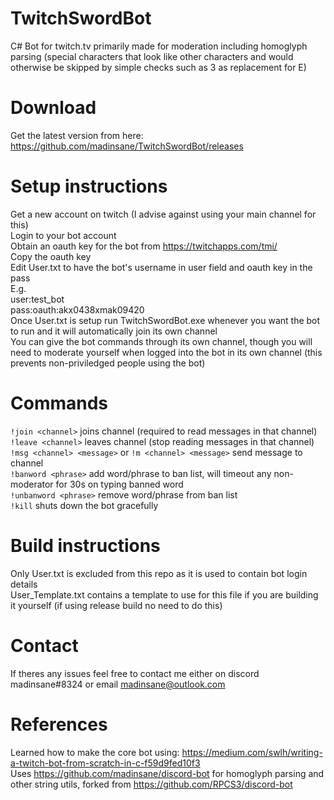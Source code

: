 # TwitchSwordBot
C# Bot for twitch.tv primarily made for moderation including homoglyph parsing (special characters that look like other characters and would otherwise be skipped by simple checks such as 3 as replacement for E)

# Download
Get the latest version from here: https://github.com/madinsane/TwitchSwordBot/releases

# Setup instructions
Get a new account on twitch (I advise against using your main channel for this)  
Login to your bot account  
Obtain an oauth key for the bot from https://twitchapps.com/tmi/  
Copy the oauth key  
Edit User.txt to have the bot's username in user field and oauth key in the pass  
E.g.  
  user:test_bot  
  pass:oauth:akx0438xmak09420  
Once User.txt is setup run TwitchSwordBot.exe whenever you want the bot to run and it will automatically join its own channel  
You can give the bot commands through its own channel, though you will need to moderate yourself when logged into the bot in its own channel (this prevents non-priviledged people using the bot)

# Commands
`!join <channel>` joins channel (required to read messages in that channel)  
`!leave <channel>` leaves channel (stop reading messages in that channel)  
`!msg <channel> <message>` or `!m <channel> <message>` send message to channel  
`!banword <phrase>` add word/phrase to ban list, will timeout any non-moderator for 30s on typing banned word  
`!unbanword <phrase>` remove word/phrase from ban list  
`!kill` shuts down the bot gracefully

# Build instructions
Only User.txt is excluded from this repo as it is used to contain bot login details  
User_Template.txt contains a template to use for this file if you are building it yourself (if using release build no need to do this)

# Contact
If theres any issues feel free to contact me either on discord madinsane#8324 or email madinsane@outlook.com

# References
Learned how to make the core bot using: https://medium.com/swlh/writing-a-twitch-bot-from-scratch-in-c-f59d9fed10f3  
Uses https://github.com/madinsane/discord-bot for homoglyph parsing and other string utils, forked from https://github.com/RPCS3/discord-bot
